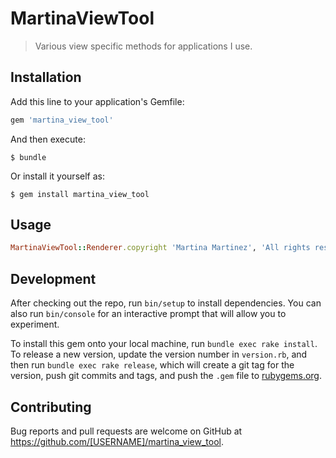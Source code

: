 # MartinaViewTool

> Various view specific methods for applications I use.

## Installation

Add this line to your application's Gemfile:

```ruby
gem 'martina_view_tool'
```

And then execute:

    $ bundle

Or install it yourself as:

    $ gem install martina_view_tool

## Usage

```ruby
MartinaViewTool::Renderer.copyright 'Martina Martinez', 'All rights reserved'
```

## Development

After checking out the repo, run `bin/setup` to install dependencies. You can also run `bin/console` for an interactive prompt that will allow you to experiment.

To install this gem onto your local machine, run `bundle exec rake install`. To release a new version, update the version number in `version.rb`, and then run `bundle exec rake release`, which will create a git tag for the version, push git commits and tags, and push the `.gem` file to [rubygems.org](https://rubygems.org).

## Contributing

Bug reports and pull requests are welcome on GitHub at https://github.com/[USERNAME]/martina_view_tool.


